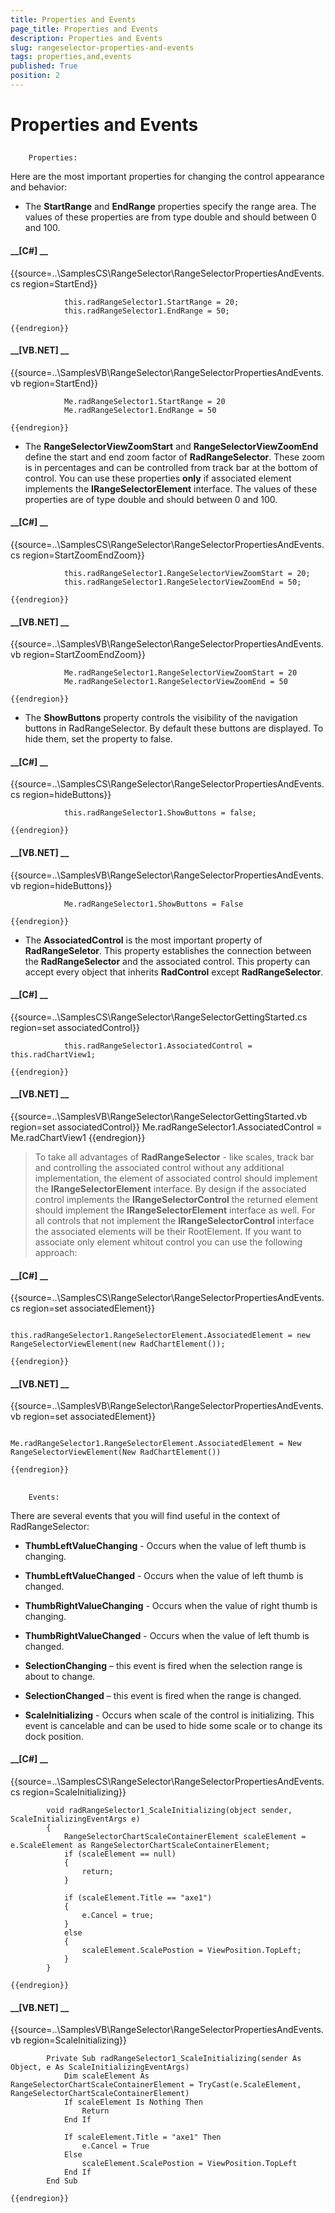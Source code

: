 ```yaml
---
title: Properties and Events
page_title: Properties and Events
description: Properties and Events
slug: rangeselector-properties-and-events
tags: properties,and,events
published: True
position: 2
---
```


# Properties and Events



## 
        Properties:
      

Here are the most important properties for changing the control appearance and behavior:
      

* The __StartRange__ and __EndRange__ properties specify the range area. The values of these properties are from type double and should between 0 and 100.
          

#### __[C#] __

{{source=..\SamplesCS\RangeSelector\RangeSelectorPropertiesAndEvents.cs region=StartEnd}}
	
	            this.radRangeSelector1.StartRange = 20;
	            this.radRangeSelector1.EndRange = 50;
	
	{{endregion}}



#### __[VB.NET] __

{{source=..\SamplesVB\RangeSelector\RangeSelectorPropertiesAndEvents.vb region=StartEnd}}
	
	            Me.radRangeSelector1.StartRange = 20
	            Me.radRangeSelector1.EndRange = 50
	
	{{endregion}}



* The __RangeSelectorViewZoomStart__ and __RangeSelectorViewZoomEnd__ define the start and end zoom factor of __RadRangeSelector__. These zoom is in percentages
            and can be controlled from track bar at the bottom of control. You can use these properties __only__ if associated element implements the __IRangeSelectorElement__
            interface. The values of these properties are of type double and should between 0 and 100.
          

#### __[C#] __

{{source=..\SamplesCS\RangeSelector\RangeSelectorPropertiesAndEvents.cs region=StartZoomEndZoom}}
	
	            this.radRangeSelector1.RangeSelectorViewZoomStart = 20;
	            this.radRangeSelector1.RangeSelectorViewZoomEnd = 50;
	
	{{endregion}}



#### __[VB.NET] __

{{source=..\SamplesVB\RangeSelector\RangeSelectorPropertiesAndEvents.vb region=StartZoomEndZoom}}
	
	            Me.radRangeSelector1.RangeSelectorViewZoomStart = 20
	            Me.radRangeSelector1.RangeSelectorViewZoomEnd = 50
	
	{{endregion}}



* The __ShowButtons__ property controls the visibility of the navigation buttons in RadRangeSelector. By default these buttons are displayed. To hide them, set the property to false.
          

#### __[C#] __

{{source=..\SamplesCS\RangeSelector\RangeSelectorPropertiesAndEvents.cs region=hideButtons}}
	
	            this.radRangeSelector1.ShowButtons = false;
	
	{{endregion}}



#### __[VB.NET] __

{{source=..\SamplesVB\RangeSelector\RangeSelectorPropertiesAndEvents.vb region=hideButtons}}
	
	            Me.radRangeSelector1.ShowButtons = False
	
	{{endregion}}



* The __AssociatedControl__ is the most important property of __RadRangeSeletor__. This property establishes the connection between the __RadRangeSelector__ and the associated control.
            This property can accept every object that inherits __RadControl__ except __RadRangeSelector__.
          

#### __[C#] __

{{source=..\SamplesCS\RangeSelector\RangeSelectorGettingStarted.cs region=set associatedControl}}
	
	            this.radRangeSelector1.AssociatedControl = this.radChartView1;
	
	{{endregion}}



#### __[VB.NET] __

{{source=..\SamplesVB\RangeSelector\RangeSelectorGettingStarted.vb region=set associatedControl}}
	            Me.radRangeSelector1.AssociatedControl = Me.radChartView1
	{{endregion}}



>To take all advantages of __RadRangeSelector__ - like scales, track bar and controlling the associated control without any additional implementation, the element of associated
              control should implement the __IRangeSelectorElement__ interface. By design if the associated control implements the __IRangeSelectorControl__ the returned element should implement the __IRangeSelectorElement__
              interface as well. For all controls that not implement the __IRangeSelectorControl__ interface the associated elements will be their RootElement.
            If you want to associate only element whitout control you can use the following approach:
          

#### __[C#] __

{{source=..\SamplesCS\RangeSelector\RangeSelectorPropertiesAndEvents.cs region=set associatedElement}}
	
	            this.radRangeSelector1.RangeSelectorElement.AssociatedElement = new RangeSelectorViewElement(new RadChartElement());
	
	{{endregion}}



#### __[VB.NET] __

{{source=..\SamplesVB\RangeSelector\RangeSelectorPropertiesAndEvents.vb region=set associatedElement}}
	
	            Me.radRangeSelector1.RangeSelectorElement.AssociatedElement = New RangeSelectorViewElement(New RadChartElement())
	
	{{endregion}}



## 
        Events:
      

There are several events that you will find useful in the context of RadRangeSelector:
      

* __ThumbLeftValueChanging__ - Occurs when the value of left thumb is changing.
          

* __ThumbLeftValueChanged__ - Occurs when the value of left thumb is changed.
          

* __ThumbRightValueChanging__ - Occurs when the value of right thumb is changing.
          

* __ThumbRightValueChanged__ - Occurs when the value of left thumb is changed.
          

* __SelectionChanging__ – this event is fired when the selection range is about to change.
          

* __SelectionChanged__ – this event is fired when the range is changed.
          

* __ScaleInitializing__ - Occurs when scale of the control is initializing. This event is cancelable and can be used to hide some scale or to change its dock position.
          

#### __[C#] __

{{source=..\SamplesCS\RangeSelector\RangeSelectorPropertiesAndEvents.cs region=ScaleInitializing}}
	
	        void radRangeSelector1_ScaleInitializing(object sender, ScaleInitializingEventArgs e)
	        {
	            RangeSelectorChartScaleContainerElement scaleElement = e.ScaleElement as RangeSelectorChartScaleContainerElement;
	            if (scaleElement == null) 
	            { 
	                return; 
	            }
	
	            if (scaleElement.Title == "axe1")
	            {
	                e.Cancel = true;
	            }
	            else 
	            {
	                scaleElement.ScalePostion = ViewPosition.TopLeft;
	            }
	        }
	
	{{endregion}}



#### __[VB.NET] __

{{source=..\SamplesVB\RangeSelector\RangeSelectorPropertiesAndEvents.vb region=ScaleInitializing}}
	
	        Private Sub radRangeSelector1_ScaleInitializing(sender As Object, e As ScaleInitializingEventArgs)
	            Dim scaleElement As RangeSelectorChartScaleContainerElement = TryCast(e.ScaleElement, RangeSelectorChartScaleContainerElement)
	            If scaleElement Is Nothing Then
	                Return
	            End If
	
	            If scaleElement.Title = "axe1" Then
	                e.Cancel = True
	            Else
	                scaleElement.ScalePostion = ViewPosition.TopLeft
	            End If
	        End Sub
	
	{{endregion}}


